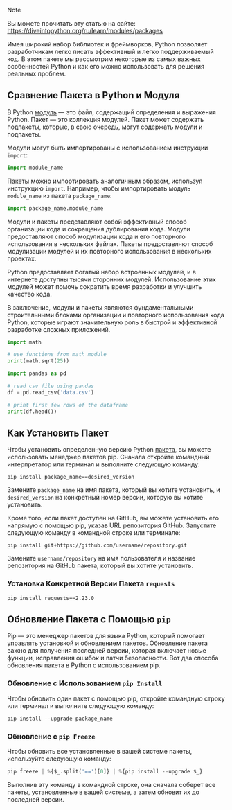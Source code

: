 > [!NOTE]
> Вы можете прочитать эту статью на сайте: https://diveintopython.org/ru/learn/modules/packages

 Имея широкий набор библиотек и фреймворков, Python позволяет разработчикам легко писать эффективный и легко поддерживаемый код. В этом пакете мы рассмотрим некоторые из самых важных особенностей Python и как его можно использовать для решения реальных проблем.

##  Сравнение Пакета в Python и Модуля

В Python [модуль](https://docs.python.org/3/glossary.html#term-module) — это файл, содержащий определения и выражения Python. Пакет — это коллекция модулей. Пакет может содержать подпакеты, которые, в свою очередь, могут содержать модули и подпакеты.

Модули могут быть импортированы с использованием инструкции `import`:

```python
import module_name
```

Пакеты можно импортировать аналогичным образом, используя инструкцию `import`. Например, чтобы импортировать модуль `module_name` из пакета `package_name`:

```python
import package_name.module_name
```

Модули и пакеты представляют собой эффективный способ организации кода и сокращения дублирования кода. Модули предоставляют способ модулизации кода и его повторного использования в нескольких файлах. Пакеты предоставляют способ модулизации модулей и их повторного использования в нескольких проектах.

Python предоставляет богатый набор встроенных модулей, и в интернете доступны тысячи сторонних модулей. Использование этих модулей может помочь сократить время разработки и улучшить качество кода.

В заключение, модули и пакеты являются фундаментальными строительными блоками организации и повторного использования кода Python, которые играют значительную роль в быстрой и эффективной разработке сложных приложений.

```python
import math

# use functions from math module
print(math.sqrt(25))
```

```python
import pandas as pd

# read csv file using pandas
df = pd.read_csv('data.csv')

# print first few rows of the dataframe
print(df.head())
```

## Как Установить Пакет

Чтобы установить определенную версию Python [пакета](https://docs.python.org/3/glossary.html#term-package), вы можете использовать менеджер пакетов pip. Сначала откройте командный интерпретатор или терминал и выполните следующую команду:

```shell
pip install package_name==desired_version
```

Замените `package_name` на имя пакета, который вы хотите установить, и `desired_version` на конкретный номер версии, которую вы хотите установить.

Кроме того, если пакет доступен на GitHub, вы можете установить его напрямую с помощью pip, указав URL репозитория GitHub. Запустите следующую команду в командной строке или терминале:

```shell
pip install git+https://github.com/username/repository.git
```

Замените `username/repository` на имя пользователя и название репозитория на GitHub пакета, который вы хотите установить.

### Установка Конкретной Версии Пакета `requests`

```shell
pip install requests==2.23.0
```

## Обновление Пакета с Помощью `pip`

Pip — это менеджер пакетов для языка Python, который помогает управлять установкой и обновлением пакетов. Обновление пакета важно для получения последней версии, которая включает новые функции, исправления ошибок и патчи безопасности. Вот два способа обновления пакета в Python с использованием pip.

### Обновление с Использованием `pip Install`

Чтобы обновить один пакет с помощью pip, откройте командную строку или терминал и выполните следующую команду:

```python
pip install --upgrade package_name
```

### Обновление с `pip Freeze`

Чтобы обновить все установленные в вашей системе пакеты, используйте следующую команду:

```python
pip freeze | %{$_.split('==')[0]} | %{pip install --upgrade $_}
```

Выполнив эту команду в командной строке, она сначала соберет все пакеты, установленные в вашей системе, а затем обновит их до последней версии.
